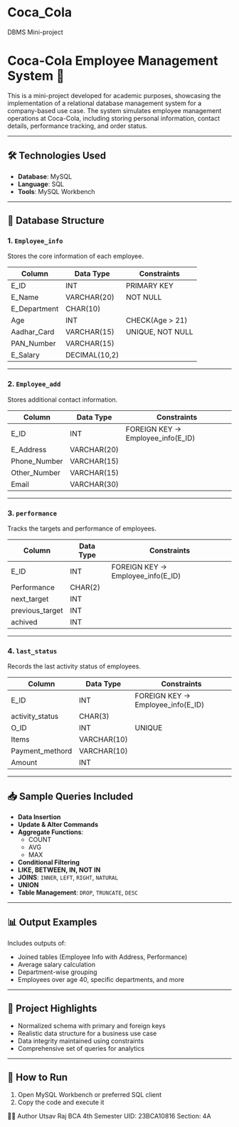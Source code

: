 # Coca_Cola
DBMS Mini-project

# Coca-Cola Employee Management System 🚀

This is a mini-project developed for academic purposes, showcasing the implementation of a relational database management system for a company-based use case. The system simulates employee management operations at Coca-Cola, including storing personal information, contact details, performance tracking, and order status.

---

## 🛠️ Technologies Used

- **Database**: MySQL
- **Language**: SQL
- **Tools**: MySQL Workbench

---

## 🧱 Database Structure

### 1. `Employee_info`
Stores the core information of each employee.

| Column         | Data Type      | Constraints                        |
|----------------|----------------|------------------------------------|
| E_ID           | INT            | PRIMARY KEY                        |
| E_Name         | VARCHAR(20)    | NOT NULL                           |
| E_Department   | CHAR(10)       |                                    |
| Age            | INT            | CHECK(Age > 21)                    |
| Aadhar_Card    | VARCHAR(15)    | UNIQUE, NOT NULL                   |
| PAN_Number     | VARCHAR(15)    |                                    |
| E_Salary       | DECIMAL(10,2)  |                                    |

---

### 2. `Employee_add`
Stores additional contact information.

| Column         | Data Type      | Constraints                        |
|----------------|----------------|------------------------------------|
| E_ID           | INT            | FOREIGN KEY → Employee_info(E_ID) |
| E_Address      | VARCHAR(20)    |                                    |
| Phone_Number   | VARCHAR(15)    |                                    |
| Other_Number   | VARCHAR(15)    |                                    |
| Email          | VARCHAR(30)    |                                    |

---

### 3. `performance`
Tracks the targets and performance of employees.

| Column          | Data Type     | Constraints                        |
|-----------------|---------------|------------------------------------|
| E_ID            | INT           | FOREIGN KEY → Employee_info(E_ID) |
| Performance     | CHAR(2)       |                                    |
| next_target     | INT           |                                    |
| previous_target | INT           |                                    |
| achived         | INT           |                                    |

---

### 4. `last_status`
Records the last activity status of employees.

| Column           | Data Type     | Constraints                         |
|------------------|---------------|-------------------------------------|
| E_ID             | INT           | FOREIGN KEY → Employee_info(E_ID)  |
| activity_status  | CHAR(3)       |                                     |
| O_ID             | INT           | UNIQUE                              |
| Items            | VARCHAR(10)   |                                     |
| Payment_methord  | VARCHAR(10)   |                                     |
| Amount           | INT           |                                     |

---

## 📥 Sample Queries Included

- **Data Insertion**
- **Update & Alter Commands**
- **Aggregate Functions**:
  - COUNT
  - AVG
  - MAX
- **Conditional Filtering**
- **LIKE, BETWEEN, IN, NOT IN**
- **JOINS**: `INNER`, `LEFT`, `RIGHT`, `NATURAL`
- **UNION**
- **Table Management**: `DROP`, `TRUNCATE`, `DESC`

---

## 📊 Output Examples

Includes outputs of:
- Joined tables (Employee Info with Address, Performance)
- Average salary calculation
- Department-wise grouping
- Employees over age 40, specific departments, and more

---

## 🧾 Project Highlights

- Normalized schema with primary and foreign keys
- Realistic data structure for a business use case
- Data integrity maintained using constraints
- Comprehensive set of queries for analytics

---

## 📌 How to Run

1. Open MySQL Workbench or preferred SQL client
2. Copy the code and execute it

🙋‍♂️ Author
Utsav Raj
BCA 4th Semester
UID: 23BCA10816
Section: 4A

